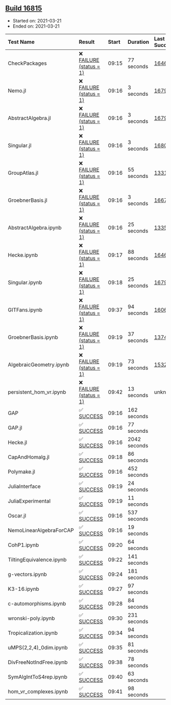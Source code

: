 ## [Build 16815](https://oscarci.mathematik.uni-kl.de/job/oscar/16815/)

* Started on: 2021-03-21
* Ended on: 2021-03-21

| Test Name    | Result | Start | Duration | Last Success | First Failure |
|:-------------|:-------|:------|:---------|:-------------|:--------------|
| CheckPackages | ❌ [FAILURE (status = 1)](https://oscarci.mathematik.uni-kl.de/job/oscar/16815/artifact/logs/build-16815/CheckPackages.log) | 09:15 | 77 seconds | [16463](https://oscarci.mathematik.uni-kl.de/job/oscar/16463/) | [16464](https://oscarci.mathematik.uni-kl.de/job/oscar/16464/) |
| Nemo.jl | ❌ [FAILURE (status = 1)](https://oscarci.mathematik.uni-kl.de/job/oscar/16815/artifact/logs/build-16815/Nemo.jl.log) | 09:16 | 3 seconds | [16793](https://oscarci.mathematik.uni-kl.de/job/oscar/16793/) | [16794](https://oscarci.mathematik.uni-kl.de/job/oscar/16794/) |
| AbstractAlgebra.jl | ❌ [FAILURE (status = 1)](https://oscarci.mathematik.uni-kl.de/job/oscar/16815/artifact/logs/build-16815/AbstractAlgebra.jl.log) | 09:16 | 3 seconds | [16792](https://oscarci.mathematik.uni-kl.de/job/oscar/16792/) | [16793](https://oscarci.mathematik.uni-kl.de/job/oscar/16793/) |
| Singular.jl | ❌ [FAILURE (status = 1)](https://oscarci.mathematik.uni-kl.de/job/oscar/16815/artifact/logs/build-16815/Singular.jl.log) | 09:16 | 3 seconds | [16802](https://oscarci.mathematik.uni-kl.de/job/oscar/16802/) | [16803](https://oscarci.mathematik.uni-kl.de/job/oscar/16803/) |
| GroupAtlas.jl | ❌ [FAILURE (status = 1)](https://oscarci.mathematik.uni-kl.de/job/oscar/16815/artifact/logs/build-16815/GroupAtlas.jl.log) | 09:16 | 55 seconds | [13311](https://oscarci.mathematik.uni-kl.de/job/oscar/13311/) | [13312](https://oscarci.mathematik.uni-kl.de/job/oscar/13312/) |
| GroebnerBasis.jl | ❌ [FAILURE (status = 1)](https://oscarci.mathematik.uni-kl.de/job/oscar/16815/artifact/logs/build-16815/GroebnerBasis.jl.log) | 09:16 | 3 seconds | [16676](https://oscarci.mathematik.uni-kl.de/job/oscar/16676/) | [16677](https://oscarci.mathematik.uni-kl.de/job/oscar/16677/) |
| AbstractAlgebra.ipynb | ❌ [FAILURE (status = 1)](https://oscarci.mathematik.uni-kl.de/job/oscar/16815/artifact/logs/build-16815/AbstractAlgebra.ipynb.log) | 09:16 | 25 seconds | [13355](https://oscarci.mathematik.uni-kl.de/job/oscar/13355/) | [13356](https://oscarci.mathematik.uni-kl.de/job/oscar/13356/) |
| Hecke.ipynb | ❌ [FAILURE (status = 1)](https://oscarci.mathematik.uni-kl.de/job/oscar/16815/artifact/logs/build-16815/Hecke.ipynb.log) | 09:17 | 88 seconds | [16463](https://oscarci.mathematik.uni-kl.de/job/oscar/16463/) | [16464](https://oscarci.mathematik.uni-kl.de/job/oscar/16464/) |
| Singular.ipynb | ❌ [FAILURE (status = 1)](https://oscarci.mathematik.uni-kl.de/job/oscar/16815/artifact/logs/build-16815/Singular.ipynb.log) | 09:18 | 25 seconds | [16793](https://oscarci.mathematik.uni-kl.de/job/oscar/16793/) | [16794](https://oscarci.mathematik.uni-kl.de/job/oscar/16794/) |
| GITFans.ipynb | ❌ [FAILURE (status = 1)](https://oscarci.mathematik.uni-kl.de/job/oscar/16815/artifact/logs/build-16815/GITFans.ipynb.log) | 09:37 | 94 seconds | [16068](https://oscarci.mathematik.uni-kl.de/job/oscar/16068/) | [16069](https://oscarci.mathematik.uni-kl.de/job/oscar/16069/) |
| GroebnerBasis.ipynb | ❌ [FAILURE (status = 1)](https://oscarci.mathematik.uni-kl.de/job/oscar/16815/artifact/logs/build-16815/GroebnerBasis.ipynb.log) | 09:19 | 37 seconds | [13748](https://oscarci.mathematik.uni-kl.de/job/oscar/13748/) | [13749](https://oscarci.mathematik.uni-kl.de/job/oscar/13749/) |
| AlgebraicGeometry.ipynb | ❌ [FAILURE (status = 1)](https://oscarci.mathematik.uni-kl.de/job/oscar/16815/artifact/logs/build-16815/AlgebraicGeometry.ipynb.log) | 09:19 | 73 seconds | [15322](https://oscarci.mathematik.uni-kl.de/job/oscar/15322/) | [15323](https://oscarci.mathematik.uni-kl.de/job/oscar/15323/) |
| persistent_hom_vr.ipynb | ❌ [FAILURE (status = 1)](https://oscarci.mathematik.uni-kl.de/job/oscar/16815/artifact/logs/build-16815/persistent_hom_vr.ipynb.log) | 09:42 | 13 seconds | unknown | unknown |
| GAP | ✅ [SUCCESS](https://oscarci.mathematik.uni-kl.de/job/oscar/16815/artifact/logs/build-16815/GAP.log) | 09:16 | 162 seconds |  |  |
| GAP.jl | ✅ [SUCCESS](https://oscarci.mathematik.uni-kl.de/job/oscar/16815/artifact/logs/build-16815/GAP.jl.log) | 09:16 | 77 seconds |  |  |
| Hecke.jl | ✅ [SUCCESS](https://oscarci.mathematik.uni-kl.de/job/oscar/16815/artifact/logs/build-16815/Hecke.jl.log) | 09:16 | 2042 seconds |  |  |
| CapAndHomalg.jl | ✅ [SUCCESS](https://oscarci.mathematik.uni-kl.de/job/oscar/16815/artifact/logs/build-16815/CapAndHomalg.jl.log) | 09:18 | 86 seconds |  |  |
| Polymake.jl | ✅ [SUCCESS](https://oscarci.mathematik.uni-kl.de/job/oscar/16815/artifact/logs/build-16815/Polymake.jl.log) | 09:16 | 452 seconds |  |  |
| JuliaInterface | ✅ [SUCCESS](https://oscarci.mathematik.uni-kl.de/job/oscar/16815/artifact/logs/build-16815/JuliaInterface.log) | 09:19 | 24 seconds |  |  |
| JuliaExperimental | ✅ [SUCCESS](https://oscarci.mathematik.uni-kl.de/job/oscar/16815/artifact/logs/build-16815/JuliaExperimental.log) | 09:19 | 11 seconds |  |  |
| Oscar.jl | ✅ [SUCCESS](https://oscarci.mathematik.uni-kl.de/job/oscar/16815/artifact/logs/build-16815/Oscar.jl.log) | 09:16 | 537 seconds |  |  |
| NemoLinearAlgebraForCAP | ✅ [SUCCESS](https://oscarci.mathematik.uni-kl.de/job/oscar/16815/artifact/logs/build-16815/NemoLinearAlgebraForCAP.log) | 09:16 | 19 seconds |  |  |
| CohP1.ipynb | ✅ [SUCCESS](https://oscarci.mathematik.uni-kl.de/job/oscar/16815/artifact/logs/build-16815/CohP1.ipynb.log) | 09:20 | 64 seconds |  |  |
| TiltingEquivalence.ipynb | ✅ [SUCCESS](https://oscarci.mathematik.uni-kl.de/job/oscar/16815/artifact/logs/build-16815/TiltingEquivalence.ipynb.log) | 09:22 | 141 seconds |  |  |
| g-vectors.ipynb | ✅ [SUCCESS](https://oscarci.mathematik.uni-kl.de/job/oscar/16815/artifact/logs/build-16815/g-vectors.ipynb.log) | 09:24 | 181 seconds |  |  |
| K3-16.ipynb | ✅ [SUCCESS](https://oscarci.mathematik.uni-kl.de/job/oscar/16815/artifact/logs/build-16815/K3-16.ipynb.log) | 09:27 | 97 seconds |  |  |
| c-automorphisms.ipynb | ✅ [SUCCESS](https://oscarci.mathematik.uni-kl.de/job/oscar/16815/artifact/logs/build-16815/c-automorphisms.ipynb.log) | 09:28 | 84 seconds |  |  |
| wronski-poly.ipynb | ✅ [SUCCESS](https://oscarci.mathematik.uni-kl.de/job/oscar/16815/artifact/logs/build-16815/wronski-poly.ipynb.log) | 09:30 | 231 seconds |  |  |
| Tropicalization.ipynb | ✅ [SUCCESS](https://oscarci.mathematik.uni-kl.de/job/oscar/16815/artifact/logs/build-16815/Tropicalization.ipynb.log) | 09:34 | 94 seconds |  |  |
| uMPS(2,2,4)_0dim.ipynb | ✅ [SUCCESS](https://oscarci.mathematik.uni-kl.de/job/oscar/16815/artifact/logs/build-16815/uMPS-2-2-4-_0dim.ipynb.log) | 09:35 | 81 seconds |  |  |
| DivFreeNotIndFree.ipynb | ✅ [SUCCESS](https://oscarci.mathematik.uni-kl.de/job/oscar/16815/artifact/logs/build-16815/DivFreeNotIndFree.ipynb.log) | 09:38 | 78 seconds |  |  |
| SymAlgIntToS4rep.ipynb | ✅ [SUCCESS](https://oscarci.mathematik.uni-kl.de/job/oscar/16815/artifact/logs/build-16815/SymAlgIntToS4rep.ipynb.log) | 09:40 | 63 seconds |  |  |
| hom_vr_complexes.ipynb | ✅ [SUCCESS](https://oscarci.mathematik.uni-kl.de/job/oscar/16815/artifact/logs/build-16815/hom_vr_complexes.ipynb.log) | 09:41 | 98 seconds |  |  |
